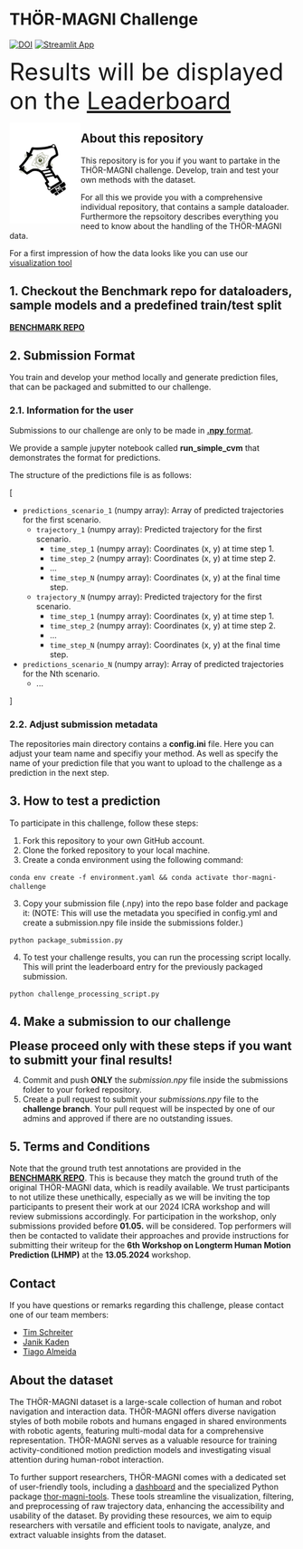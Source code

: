 # THÖR-MAGNI Challenge 
[![DOI](https://zenodo.org/badge/DOI/10.5281/zenodo.10407222.svg)](https://zenodo.org/doi/10.5281/zenodo.10407222)
[![Streamlit App](https://static.streamlit.io/badges/streamlit_badge_black_white.svg)](https://magni-dash.streamlit.app)

<span style="font-size:3em;">Results will be displayed on the [Leaderboard](https://schrtim.github.io/lhmp-thor-magni-challenge/leaderboard/leaderboard.html)</span>


<img src="assets/Logo.svg" align="left" width=25% height=25%> 

## About this repository

This repository is for you if you want to partake in the THÖR-MAGNI challenge.
Develop, train and test your own methods with the dataset.

For all this we provide you with a comprehensive individual repository, that
contains a sample dataloader. Furthermore the repsoitory describes everything you need to know about the handling of the THÖR-MAGNI data.

For a first impression of how the data looks like you can use our [visualization tool](https://magni-dash.streamlit.app)<br />

## 1. Checkout the Benchmark repo for dataloaders, sample models and a predefined train/test split

[**BENCHMARK REPO**](https://github.com/tmralmeida/lhmp-thor-magni-challenge-extras)

## 2. Submission Format

You train and develop your method locally and generate prediction files, that can be packaged and submitted to our challenge.

### 2.1. Information for the user

Submissions to our challenge are only to be made in [**.npy** format](https://numpy.org/devdocs/reference/generated/numpy.lib.format.html).

We provide a sample jupyter notebook called **run_simple_cvm** that demonstrates the format for predictions.

The structure of the predictions file is as follows:

[
- `predictions_scenario_1` (numpy array): Array of predicted trajectories for the first scenario.
  - `trajectory_1` (numpy array): Predicted trajectory for the first scenario.
    - `time_step_1` (numpy array): Coordinates (x, y) at time step 1.
    - `time_step_2` (numpy array): Coordinates (x, y) at time step 2.
    - ...
    - `time_step_N` (numpy array): Coordinates (x, y) at the final time step.
  - `trajectory_N` (numpy array): Predicted trajectory for the first scenario.
    - `time_step_1` (numpy array): Coordinates (x, y) at time step 1.
    - `time_step_2` (numpy array): Coordinates (x, y) at time step 2.
    - ...
    - `time_step_N` (numpy array): Coordinates (x, y) at the final time step.
- `predictions_scenario_N` (numpy array): Array of predicted trajectories for the Nth scenario.
  - ...

]

### 2.2. Adjust submission metadata

The repositories main directory contains a **config.ini** file.
Here you can adjust your team name and specifiy your method.
As well as specify the name of your prediction file that you want to upload to the challenge as a prediction in the next step.

## 3. How to test a prediction

To participate in this challenge, follow these steps:

1. Fork this repository to your own GitHub account.
2. Clone the forked repository to your local machine.
3. Create a conda environment using the following command:
```
conda env create -f environment.yaml && conda activate thor-magni-challenge
```

3. Copy your submission file (.npy) into the repo base folder and package it:
(NOTE: This will use the metadata you specified in config.yml and create a submission.npy file inside the submissions folder.)

```
python package_submission.py
```

4. To test your challenge results, you can run the processing script locally. This will print the leaderboard entry for the previously packaged submission.
```
python challenge_processing_script.py
```
## 4. Make a submission to our challenge 

<span style="font-size:1.5em;">**Please proceed only with these steps if you want to submitt your final results!**</span>


4. Commit and push **ONLY** the *submission.npy* file inside the submissions folder to your forked repository.
5. Create a pull request to submit your *submissions.npy* file to the **challenge branch**. Your pull request will be inspected by one of our admins and approved if there are no outstanding issues.

## 5. Terms and Conditions

Note that the ground truth test annotations are provided in the [**BENCHMARK REPO**](https://github.com/tmralmeida/lhmp-thor-magni-challenge-extras). This is because they match the ground truth of the original THÖR-MAGNI data, which is readily available. We trust participants to not utilize these unethically, especially as we will be inviting the top participants to present their work at our 2024 ICRA workshop and will review submissions accordingly. For participation in the workshop, only submissions provided before **01.05.** will be considered. Top performers will then be contacted to validate their approaches and provide instructions for submitting their writeup for the **6th Workshop on Longterm Human Motion Prediction (LHMP)** at the **13.05.2024** workshop.

## Contact

If you have questions or remarks regarding this challenge, please contact one of our team members:
- [Tim Schreiter](http://github.com/schrtim)
- [Janik Kaden](http://github.com/janikkaden)
- [Tiago Almeida](http://github.com/tmralmeida)

## About the dataset

The THÖR-MAGNI dataset is a large-scale collection of human and robot navigation and interaction data. THÖR-MAGNI offers diverse navigation styles of both mobile robots and humans engaged in shared environments with robotic agents, featuring multi-modal data for a comprehensive representation. THÖR-MAGNI serves as a valuable resource for training activity-conditioned motion prediction models and investigating visual attention during human-robot interaction.

To further support researchers, THÖR-MAGNI comes with a dedicated set of user-friendly tools, including a [dashboard](https://magni-dash.streamlit.app) and the specialized Python package [thor-magni-tools](https://github.com/tmralmeida/thor-magni-tools). These tools streamline the visualization, filtering, and preprocessing of raw trajectory data, enhancing the accessibility and usability of the dataset. By providing these resources, we aim to equip researchers with versatile and efficient tools to navigate, analyze, and extract valuable insights from the dataset.